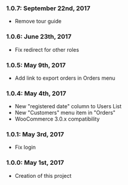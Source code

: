 ### 1.0.7: September 22nd, 2017
* Remove tour guide

### 1.0.6: June 23th, 2017
* Fix redirect for other roles

### 1.0.5: May 9th, 2017
* Add link to export orders in Orders menu

### 1.0.4: May 4th, 2017
* New "registered date" column to Users List
* New "Customers" menu item in "Orders" 
* WooCommerce 3.0.x compatibility

### 1.0.1: May 3rd, 2017
* Fix login

### 1.0.0: May 1st, 2017
* Creation of this project